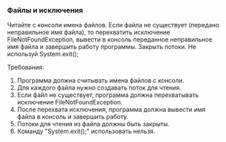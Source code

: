 
### Файлы и исключения

Читайте с консоли имена файлов.
Если файла не существует (передано неправильное имя файла), то
перехватить исключение FileNotFoundException, вывести в консоль переданное неправильное имя файла и завершить работу программы.
Закрыть потоки.
Не используй System.exit();


Требования:
1.	Программа должна считывать имена файлов с консоли.
2.	Для каждого файла нужно создавать поток для чтения.
3.	Если файл не существует, программа должна перехватывать исключение FileNotFoundException.
4.	После перехвата исключения, программа должна вывести имя файла в консоль и завершить работу.
5.	Потоки для чтения из файла должны быть закрыты.
6.	Команду &quot;System.exit();&quot; использовать нельзя.


